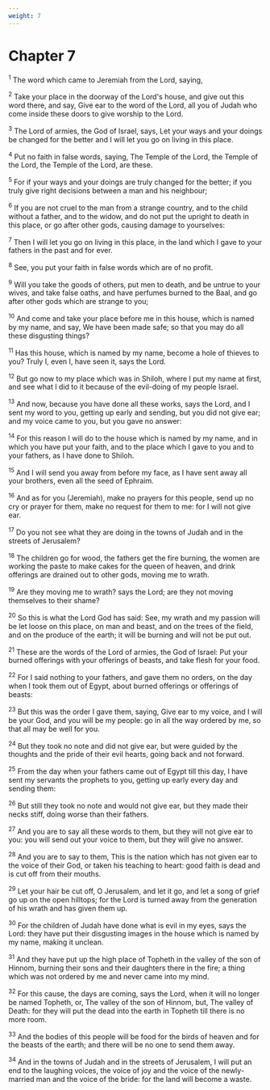 ```yaml
---
weight: 7
---
```


# Chapter 7

<sup>1</sup> The word which came to Jeremiah from the Lord, saying, 

<sup>2</sup> Take your place in the doorway of the Lord's house, and give out this word there, and say, Give ear to the word of the Lord, all you of Judah who come inside these doors to give worship to the Lord. 

<sup>3</sup> The Lord of armies, the God of Israel, says, Let your ways and your doings be changed for the better and I will let you go on living in this place. 

<sup>4</sup> Put no faith in false words, saying, The Temple of the Lord, the Temple of the Lord, the Temple of the Lord, are these. 

<sup>5</sup> For if your ways and your doings are truly changed for the better; if you truly give right decisions between a man and his neighbour; 

<sup>6</sup> If you are not cruel to the man from a strange country, and to the child without a father, and to the widow, and do not put the upright to death in this place, or go after other gods, causing damage to yourselves: 

<sup>7</sup> Then I will let you go on living in this place, in the land which I gave to your fathers in the past and for ever. 

<sup>8</sup> See, you put your faith in false words which are of no profit. 

<sup>9</sup> Will you take the goods of others, put men to death, and be untrue to your wives, and take false oaths, and have perfumes burned to the Baal, and go after other gods which are strange to you; 

<sup>10</sup> And come and take your place before me in this house, which is named by my name, and say, We have been made safe; so that you may do all these disgusting things? 

<sup>11</sup> Has this house, which is named by my name, become a hole of thieves to you? Truly I, even I, have seen it, says the Lord. 

<sup>12</sup> But go now to my place which was in Shiloh, where I put my name at first, and see what I did to it because of the evil-doing of my people Israel. 

<sup>13</sup> And now, because you have done all these works, says the Lord, and I sent my word to you, getting up early and sending, but you did not give ear; and my voice came to you, but you gave no answer: 

<sup>14</sup> For this reason I will do to the house which is named by my name, and in which you have put your faith, and to the place which I gave to you and to your fathers, as I have done to Shiloh. 

<sup>15</sup> And I will send you away from before my face, as I have sent away all your brothers, even all the seed of Ephraim. 

<sup>16</sup> And as for you (Jeremiah), make no prayers for this people, send up no cry or prayer for them, make no request for them to me: for I will not give ear. 

<sup>17</sup> Do you not see what they are doing in the towns of Judah and in the streets of Jerusalem? 

<sup>18</sup> The children go for wood, the fathers get the fire burning, the women are working the paste to make cakes for the queen of heaven, and drink offerings are drained out to other gods, moving me to wrath. 

<sup>19</sup> Are they moving me to wrath? says the Lord; are they not moving themselves to their shame? 

<sup>20</sup> So this is what the Lord God has said: See, my wrath and my passion will be let loose on this place, on man and beast, and on the trees of the field, and on the produce of the earth; it will be burning and will not be put out. 

<sup>21</sup> These are the words of the Lord of armies, the God of Israel: Put your burned offerings with your offerings of beasts, and take flesh for your food. 

<sup>22</sup> For I said nothing to your fathers, and gave them no orders, on the day when I took them out of Egypt, about burned offerings or offerings of beasts: 

<sup>23</sup> But this was the order I gave them, saying, Give ear to my voice, and I will be your God, and you will be my people: go in all the way ordered by me, so that all may be well for you. 

<sup>24</sup> But they took no note and did not give ear, but were guided by the thoughts and the pride of their evil hearts, going back and not forward. 

<sup>25</sup> From the day when your fathers came out of Egypt till this day, I have sent my servants the prophets to you, getting up early every day and sending them: 

<sup>26</sup> But still they took no note and would not give ear, but they made their necks stiff, doing worse than their fathers. 

<sup>27</sup> And you are to say all these words to them, but they will not give ear to you: you will send out your voice to them, but they will give no answer. 

<sup>28</sup> And you are to say to them, This is the nation which has not given ear to the voice of their God, or taken his teaching to heart: good faith is dead and is cut off from their mouths. 

<sup>29</sup> Let your hair be cut off, O Jerusalem, and let it go, and let a song of grief go up on the open hilltops; for the Lord is turned away from the generation of his wrath and has given them up. 

<sup>30</sup> For the children of Judah have done what is evil in my eyes, says the Lord: they have put their disgusting images in the house which is named by my name, making it unclean. 

<sup>31</sup> And they have put up the high place of Topheth in the valley of the son of Hinnom, burning their sons and their daughters there in the fire; a thing which was not ordered by me and never came into my mind. 

<sup>32</sup> For this cause, the days are coming, says the Lord, when it will no longer be named Topheth, or, The valley of the son of Hinnom, but, The valley of Death: for they will put the dead into the earth in Topheth till there is no more room. 

<sup>33</sup> And the bodies of this people will be food for the birds of heaven and for the beasts of the earth; and there will be no one to send them away. 

<sup>34</sup> And in the towns of Judah and in the streets of Jerusalem, I will put an end to the laughing voices, the voice of joy and the voice of the newly-married man and the voice of the bride: for the land will become a waste. 


